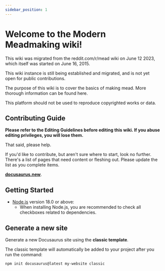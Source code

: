 ```yaml
---
sidebar_position: 1
---
```


# Welcome to the Modern Meadmaking wiki!

This wiki was migrated from the reddit.com/r/mead wiki on June 12 2023, which itself was started on June 16, 2015.

This wiki instance is still being established and migrated, and is not yet open for public contributions.

The purpose of this wiki is to cover the basics of making mead. More thorough information can be found here.

This platform should not be used to reproduce copyrighted works or data.

## Contributing Guide

**Please refer to the Editing Guidelines before editing this wiki. If you abuse editing privileges, you will lose them.**

That said, please help.

If you'd like to contribute, but aren't sure where to start, look no further. There's a list of pages that need content or fleshing out. Please update the list as you complete items.

**[docusaurus.new](https://docusaurus.new)**.

## Getting Started

- [Node.js](https://nodejs.org/en/download/) version 18.0 or above:
  - When installing Node.js, you are recommended to check all checkboxes related to dependencies.

## Generate a new site

Generate a new Docusaurus site using the **classic template**.

The classic template will automatically be added to your project after you run the command:

```bash
npm init docusaurus@latest my-website classic
```


